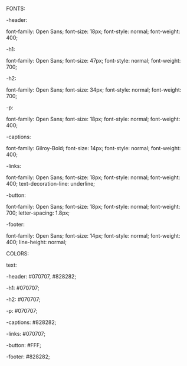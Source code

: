 FONTS:

-header: 

font-family: Open Sans;
font-size: 18px;
font-style: normal;
font-weight: 400;


-h1:

font-family: Open Sans;
font-size: 47px;
font-style: normal;
font-weight: 700;


-h2:

font-family: Open Sans;
font-size: 34px;
font-style: normal;
font-weight: 700;


-p:

font-family: Open Sans;
font-size: 18px;
font-style: normal;
font-weight: 400;


-captions:

font-family: Gilroy-Bold;
font-size: 14px;
font-style: normal;
font-weight: 400;

-links:

font-family: Open Sans;
font-size: 18px;
font-style: normal;
font-weight: 400;
text-decoration-line: underline;

-button:

font-family: Open Sans;
font-size: 18px;
font-style: normal;
font-weight: 700;
letter-spacing: 1.8px;

-footer:

font-family: Open Sans;
font-size: 14px;
font-style: normal;
font-weight: 400;
line-height: normal;

COLORS:

text:

-header:  #070707, #828282;

-h1: #070707;

-h2:  #070707;

-p: #070707;

-captions: #828282;

-links:  #070707;

-button: #FFF;

-footer: #828282;

